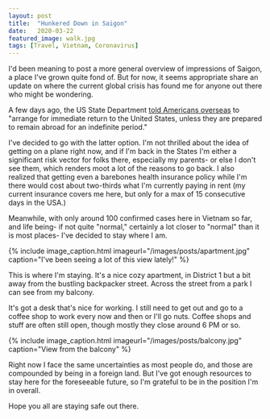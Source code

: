 ```yaml
---
layout: post
title:  "Hunkered Down in Saigon"
date:   2020-03-22
featured_image: walk.jpg
tags: [Travel, Vietnam, Coronavirus]
---
```


I'd been meaning to post a more general overview of impressions of Saigon, a place I've grown quite fond of. But for now, it seems appropriate share an update on where the current global crisis has found me for anyone out there who might be wondering.

A few days ago, the US State Department <a href="https://edition.cnn.com/2020/03/19/politics/state-department-travel-advisory/index.html">told Americans overseas</a> to "arrange for immediate return to the United States, unless they are prepared to remain abroad for an indefinite period."

I've decided to go with the latter option. I'm not thrilled about the idea of getting on a plane right now, and if I'm back in the States I'm either a significant risk vector for folks there, especially my parents- or else I don't see them, which renders moot a lot of the reasons to go back. I also realized that getting even a barebones health insurance policy while I'm there would cost about two-thirds what I'm currently paying in rent (my current insurance covers me here, but only for a max of 15 consecutive days in the USA.)

Meanwhile, with only around 100 confirmed cases here in Vietnam so far, and life being- if not quite "normal," certainly a lot closer to "normal" than it is most places- I've decided to stay where I am. 

{% include image_caption.html imageurl="/images/posts/apartment.jpg" caption="I've been seeing a lot of this view lately!" %}


This is where I'm staying. It's a nice cozy apartment, in District 1 but a bit away from the bustling backpacker street. Across the street from a park I can see from my balcony.

It's got a desk that's nice for working. I still need to get out and go to a coffee shop to work every now and then or I'll go nuts. Coffee shops and stuff are often still open, though mostly they close around 6 PM or so. 

{% include image_caption.html imageurl="/images/posts/balcony.jpg" caption="View from the balcony" %}

Right now I face the same uncertainties as most people do, and those are compounded by being in a foreign land. But I've got enough resources to stay here for the foreseeable future, so I'm grateful to be in the position I'm in overall. 

Hope you all are staying safe out there. 